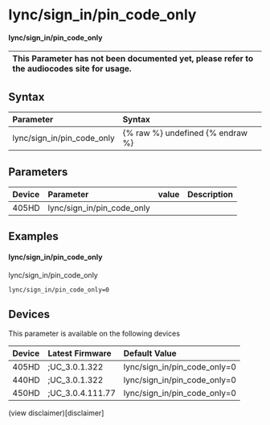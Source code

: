 ﻿---
description: lync/sign_in/pin_code_only
search:
    keywords: ['lync','sign_in','pin_code_only']
---

# lync/sign_in/pin_code_only

#### lync/sign_in/pin_code_only


| This Parameter has not been documented yet, please refer to the audiocodes site for usage.  |
| :--- |

## Syntax
| Parameter | Syntax |
| :--- | :--- |
|lync/sign_in/pin_code_only | {% raw %} undefined {% endraw %} |

## Parameters
|Device|Parameter|value|Description|
|:---|:---|:---|:---|
| 405HD | lync/sign_in/pin_code_only |  |  |

## Examples
#### lync/sign_in/pin_code_only

lync/sign_in/pin_code_only

```
lync/sign_in/pin_code_only=0
```

## Devices
This parameter is available on the following devices

| Device | Latest Firmware | Default Value |
|:---|:---|:---|
| 405HD | ;UC_3.0.1.322 | lync/sign_in/pin_code_only=0 
| 440HD | ;UC_3.0.1.322 | lync/sign_in/pin_code_only=0 
| 450HD | ;UC_3.0.4.111.77 | lync/sign_in/pin_code_only=0 

(view disclaimer)[disclaimer]
